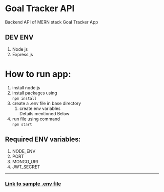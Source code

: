 # Goal Tracker API
Backend API of MERN stack Goal Tracker App

## DEV ENV
1. Node js
2. Express js

# How to run app:
1. install node js
2. install packages using  
`npm install`
3. create a .env file in base directory
   1. create env variables  
   Details mentioned Below
4. run file using command  
`npm start`

## Required ENV variables:
1. NODE_ENV
2. PORT
3. MONGO_URI
4. JWT_SECRET

___

### [Link to sample .env file](https://github.com/SaadJamilAkhtar/Sample-env-file)
